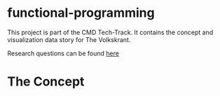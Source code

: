 # functional-programming
This project is part of the CMD Tech-Track. It contains the concept and visualization data story for The Volkskrant.

Research questions can be found [here](https://github.com/ninoschelcher/functional-programming/wiki/Brainstorming-&-Research-Questions)

# The Concept
